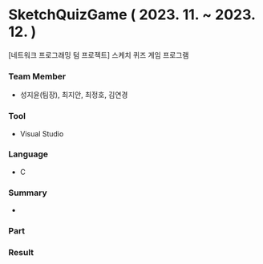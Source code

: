 # SketchQuizGame ( 2023. 11. ~ 2023. 12. )
[네트워크 프로그래밍 텀 프로젝트] 스케치 퀴즈 게임 프로그램


### Team Member
- 성지윤(팀장), 최지안, 최정호, 김연경


### Tool
- Visual Studio


### Language
- C


### Summary
- 


### Part


### Result


